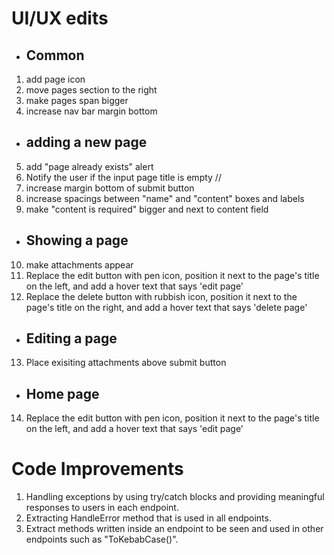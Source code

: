 # UI/UX edits
- ## Common
1. add page icon
2. move pages section to the right
3. make pages span bigger
4. increase nav bar margin bottom
- ## adding a new page
5. add "page already exists" alert
6. Notify the user if the input page title is empty //
7. increase margin bottom of submit button
8. increase spacings between "name" and "content" boxes and labels
9. make "content is required" bigger and next to content field
- ## Showing a page
10. make attachments appear
11. Replace the edit button with pen icon, position it next to the page's title on the left, and add a hover text that says 'edit page'
12. Replace the delete button with rubbish icon, position it next to the page's title on the right, and add a hover text that says 'delete page'
- ## Editing a page
13. Place exisiting attachments above submit button
- ## Home page
14. Replace the edit button with pen icon, position it next to the page's title on the left, and add a hover text that says 'edit page'

# Code Improvements
1. Handling exceptions by using try/catch blocks and providing meaningful responses to users in each endpoint.
2. Extracting HandleError method that is used in all endpoints.
3. Extract methods written inside an endpoint to be seen and used in other endpoints such as "ToKebabCase()".
